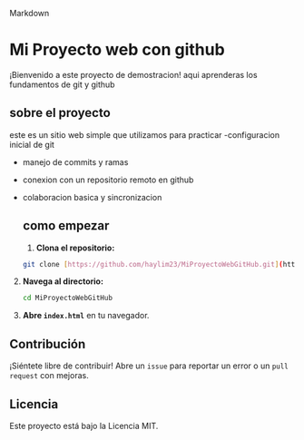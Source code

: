 Markdown
# Mi Proyecto web con github

¡Bienvenido a este proyecto de demostracion!
aqui aprenderas los fundamentos de git y github

## sobre el proyecto 

este es un sitio web simple que utilizamos para practicar
-configuracion inicial de git 
- manejo de commits y ramas
- conexion con un repositorio remoto en github
- colaboracion basica y sincronizacion

  ## como empezar
  
  1.  **Clona el repositorio:**
    ```bash
    git clone [https://github.com/haylim23/MiProyectoWebGitHub.git](https://github.com/haylim23/MiProyectoWebGitHub.git)
    ```
2.  **Navega al directorio:**
    ```bash
    cd MiProyectoWebGitHub
    ```
3.  **Abre `index.html`** en tu navegador.

## Contribución

¡Siéntete libre de contribuir! Abre un `issue` para reportar un error o un `pull request` con mejoras.

## Licencia

Este proyecto está bajo la Licencia MIT.
